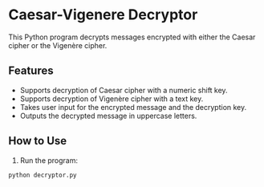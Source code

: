 # Caesar-Vigenere Decryptor

This Python program decrypts messages encrypted with either the Caesar cipher or the Vigenère cipher.

## Features

- Supports decryption of Caesar cipher with a numeric shift key.
- Supports decryption of Vigenère cipher with a text key.
- Takes user input for the encrypted message and the decryption key.
- Outputs the decrypted message in uppercase letters.

## How to Use

1. Run the program:

```bash
python decryptor.py